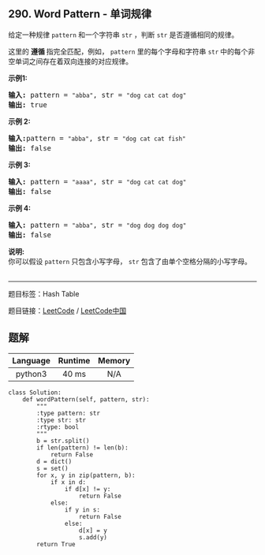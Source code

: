 ## 290. Word Pattern - 单词规律

<!--If you want to use the English description, use `question.content` instead-->

<p>给定一种规律 <code>pattern</code>&nbsp;和一个字符串&nbsp;<code>str</code>&nbsp;，判断 <code>str</code> 是否遵循相同的规律。</p>

<p>这里的&nbsp;<strong>遵循&nbsp;</strong>指完全匹配，例如，&nbsp;<code>pattern</code>&nbsp;里的每个字母和字符串&nbsp;<code>str</code><strong>&nbsp;</strong>中的每个非空单词之间存在着双向连接的对应规律。</p>

<p><strong>示例1:</strong></p>

<pre><strong>输入:</strong> pattern = <code>&quot;abba&quot;</code>, str = <code>&quot;dog cat cat dog&quot;</code>
<strong>输出:</strong> true</pre>

<p><strong>示例 2:</strong></p>

<pre><strong>输入:</strong>pattern = <code>&quot;abba&quot;</code>, str = <code>&quot;dog cat cat fish&quot;</code>
<strong>输出:</strong> false</pre>

<p><strong>示例 3:</strong></p>

<pre><strong>输入:</strong> pattern = <code>&quot;aaaa&quot;</code>, str = <code>&quot;dog cat cat dog&quot;</code>
<strong>输出:</strong> false</pre>

<p><strong>示例&nbsp;4:</strong></p>

<pre><strong>输入:</strong> pattern = <code>&quot;abba&quot;</code>, str = <code>&quot;dog dog dog dog&quot;</code>
<strong>输出:</strong> false</pre>

<p><strong>说明:</strong><br>
你可以假设&nbsp;<code>pattern</code>&nbsp;只包含小写字母，&nbsp;<code>str</code>&nbsp;包含了由单个空格分隔的小写字母。&nbsp; &nbsp;&nbsp;</p>



-----

题目标签：Hash Table

题目链接：[LeetCode](https://leetcode.com/problems/word-pattern/description/)  /  [LeetCode中国](https://leetcode-cn.com/problems/word-pattern/description/)

## 题解



| Language | Runtime | Memory |
|:---:|:---:|:---:|
| python3  | 40  ms | N/A |

```python3
class Solution:
    def wordPattern(self, pattern, str):
        """
        :type pattern: str
        :type str: str
        :rtype: bool
        """
        b = str.split()
        if len(pattern) != len(b):
            return False
        d = dict()
        s = set()
        for x, y in zip(pattern, b):
            if x in d:
                if d[x] != y:
                    return False
            else:
                if y in s:
                    return False
                else:
                    d[x] = y
                    s.add(y)
        return True
```
